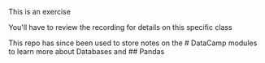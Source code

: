 This is an exercise

You'll have to review the recording for details on this specific class


This repo has since been used to store notes on the # DataCamp modules to learn more about Databases and ## Pandas
